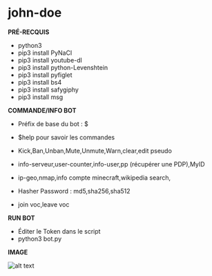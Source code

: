 # john-doe

**PRÉ-RECQUIS** 

* python3
* pip3 install PyNaCl 
* pip3 install youtube-dl
* pip3 install python-Levenshtein
* pip3 install pyfiglet
* pip3 install bs4
* pip3 install safygiphy
* pip3 install msg

**COMMANDE/INFO BOT**

* Préfix de base du bot : $

* $help pour savoir les commandes
* Kick,Ban,Unban,Mute,Unmute,Warn,clear,edit pseudo
* info-serveur,user-counter,info-user,pp (récupérer une PDP),MyID
* ip-geo,nmap,info compte minecraft,wikipedia search,
* Hasher Password : md5,sha256,sha512
* join voc,leave voc

**RUN BOT**

* Éditer le Token dans le script
* python3 bot.py

**IMAGE**

![alt text](https://ttm.sh/2w3.png)
